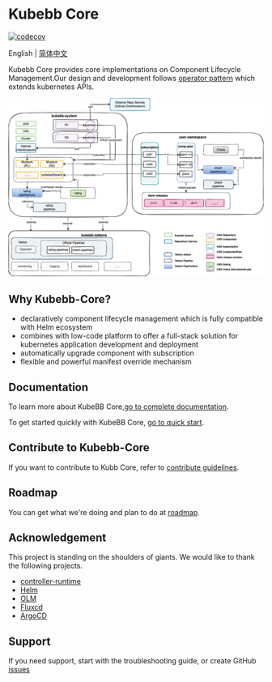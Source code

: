 # Kubebb Core

[![codecov](https://codecov.io/gh/kubebb/core/branch/main/graph/badge.svg?token=TBPAVEZV2K)](https://codecov.io/gh/kubebb/core)

English | [简体中文](./README_zh.md)

Kubebb Core provides core implementations on Component Lifecycle Management.Our design and development follows [operator pattern](https://kubernetes.io/docs/concepts/extend-kubernetes/operator/) which extends kubernetes APIs.

![arch](./assets/arch.png)

## Why Kubebb-Core?

- declaratively component lifecycle management which is fully compatible with Helm ecosystem
- combines with low-code platform to offer a full-stack solution for kubernetes application development and deployment
- automatically upgrade component with subscription
- flexible and powerful manifest override mechanism

## Documentation

To learn more about KubeBB Core,[go to complete documentation](https://kubebb.github.io/website/).

To get started quickly with KubeBB Core, [go to quick start](https://kubebb.github.io/website/docs/category/快速开始).

## Contribute to Kubebb-Core

If you want to contribute to Kubb Core, refer to [contribute guidelines](https://kubebb.github.io/website/docs/contribute).

## Roadmap

You can get what we're doing and plan to do at [roadmap](https://kubebb.github.io/website/docs/core/roadmap).

## Acknowledgement

This project is standing on the shoulders of giants. We would like to thank the following projects.

- [controller-runtime](https://github.com/kubernetes-sigs/controller-runtime)
- [Helm](https://helm.sh/)
- [OLM](https://github.com/operator-framework/operator-lifecycle-manager)
- [Fluxcd](https://fluxcd.io/)
- [ArgoCD](https://argoproj.github.io/argo-cd/)

## Support

If you need support, start with the troubleshooting guide, or create GitHub [issues](https://github.com/kubebb/core/issues/new)
